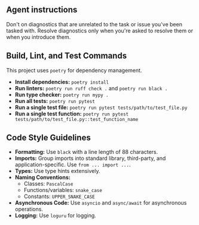 ## Agent instructions

Don't on diagnostics that are unrelated to the task or issue you've been tasked with. Resolve diagnostics only when you're asked to resolve them or when you introduce them.

## Build, Lint, and Test Commands

This project uses `poetry` for dependency management.

- **Install dependencies:** `poetry install`
- **Run linters:** `poetry run ruff check .` and `poetry run black .`
- **Run type checker:** `poetry run mypy .`
- **Run all tests:** `poetry run pytest`
- **Run a single test file:** `poetry run pytest tests/path/to/test_file.py`
- **Run a single test function:** `poetry run pytest tests/path/to/test_file.py::test_function_name`

## Code Style Guidelines

- **Formatting:** Use `black` with a line length of 88 characters.
- **Imports:** Group imports into standard library, third-party, and application-specific. Use `from ... import ...`.
- **Types:** Use type hints extensively.
- **Naming Conventions:**
  - Classes: `PascalCase`
  - Functions/variables: `snake_case`
  - Constants: `UPPER_SNAKE_CASE`
- **Asynchronous Code:** Use `asyncio` and `async/await` for asynchronous operations.
- **Logging:** Use `loguru` for logging.

